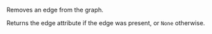 Removes an edge from the graph.

Returns the edge attribute if the edge was present, or `None` otherwise.
